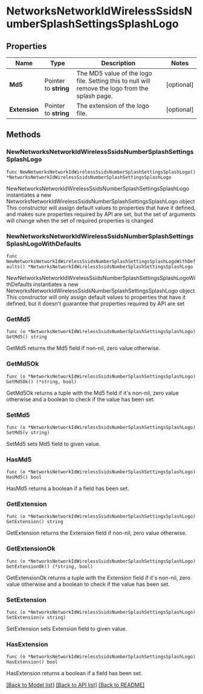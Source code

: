 # NetworksNetworkIdWirelessSsidsNumberSplashSettingsSplashLogo

## Properties

Name | Type | Description | Notes
------------ | ------------- | ------------- | -------------
**Md5** | Pointer to **string** | The MD5 value of the logo file. Setting this to null will remove the logo from the splash page. | [optional] 
**Extension** | Pointer to **string** | The extension of the logo file. | [optional] 

## Methods

### NewNetworksNetworkIdWirelessSsidsNumberSplashSettingsSplashLogo

`func NewNetworksNetworkIdWirelessSsidsNumberSplashSettingsSplashLogo() *NetworksNetworkIdWirelessSsidsNumberSplashSettingsSplashLogo`

NewNetworksNetworkIdWirelessSsidsNumberSplashSettingsSplashLogo instantiates a new NetworksNetworkIdWirelessSsidsNumberSplashSettingsSplashLogo object
This constructor will assign default values to properties that have it defined,
and makes sure properties required by API are set, but the set of arguments
will change when the set of required properties is changed

### NewNetworksNetworkIdWirelessSsidsNumberSplashSettingsSplashLogoWithDefaults

`func NewNetworksNetworkIdWirelessSsidsNumberSplashSettingsSplashLogoWithDefaults() *NetworksNetworkIdWirelessSsidsNumberSplashSettingsSplashLogo`

NewNetworksNetworkIdWirelessSsidsNumberSplashSettingsSplashLogoWithDefaults instantiates a new NetworksNetworkIdWirelessSsidsNumberSplashSettingsSplashLogo object
This constructor will only assign default values to properties that have it defined,
but it doesn't guarantee that properties required by API are set

### GetMd5

`func (o *NetworksNetworkIdWirelessSsidsNumberSplashSettingsSplashLogo) GetMd5() string`

GetMd5 returns the Md5 field if non-nil, zero value otherwise.

### GetMd5Ok

`func (o *NetworksNetworkIdWirelessSsidsNumberSplashSettingsSplashLogo) GetMd5Ok() (*string, bool)`

GetMd5Ok returns a tuple with the Md5 field if it's non-nil, zero value otherwise
and a boolean to check if the value has been set.

### SetMd5

`func (o *NetworksNetworkIdWirelessSsidsNumberSplashSettingsSplashLogo) SetMd5(v string)`

SetMd5 sets Md5 field to given value.

### HasMd5

`func (o *NetworksNetworkIdWirelessSsidsNumberSplashSettingsSplashLogo) HasMd5() bool`

HasMd5 returns a boolean if a field has been set.

### GetExtension

`func (o *NetworksNetworkIdWirelessSsidsNumberSplashSettingsSplashLogo) GetExtension() string`

GetExtension returns the Extension field if non-nil, zero value otherwise.

### GetExtensionOk

`func (o *NetworksNetworkIdWirelessSsidsNumberSplashSettingsSplashLogo) GetExtensionOk() (*string, bool)`

GetExtensionOk returns a tuple with the Extension field if it's non-nil, zero value otherwise
and a boolean to check if the value has been set.

### SetExtension

`func (o *NetworksNetworkIdWirelessSsidsNumberSplashSettingsSplashLogo) SetExtension(v string)`

SetExtension sets Extension field to given value.

### HasExtension

`func (o *NetworksNetworkIdWirelessSsidsNumberSplashSettingsSplashLogo) HasExtension() bool`

HasExtension returns a boolean if a field has been set.


[[Back to Model list]](../README.md#documentation-for-models) [[Back to API list]](../README.md#documentation-for-api-endpoints) [[Back to README]](../README.md)



